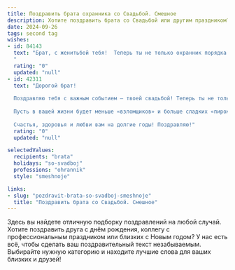 ```yaml
---
title: Поздравить брата охранника со Свадьбой. Смешное
description: Хотите поздравить брата со Свадьбой или другим праздником? Наш ИИ создаст незабываемое поздравление, а вы обязательно выделитесь среди других.  
date: 2024-09-26
tags: second tag
wishes:
- id: 84143
  text: "Брат, с женитьбой тебя!  Теперь ты не только охранник порядка в семье, но и официально ответственный за безопасность самого ценного сокровища – твоей жены!  Держись крепче, предстоит долгая и веселая смена,  без выходных и отпусков!  Горько!
  "
  rating: "0"
  updated: "null"
- id: 42311
  text: "Дорогой брат!
  
  Поздравляю тебя с важным событием — твоей свадьбой! Теперь ты не только охранник на службе, но и охранник семейного счастья! Жена — это самый ценный объект охраны, не забудь проверить, закрыты ли у нее все сердечные замки!
  
  Пусть в вашей жизни будет меньше «взломщиков» и больше сладких «пирожков». Желаю, чтобы ваши дни были заполнены смехом, а ночи — романтикой! Не обижай свою вторую половинку — помни, что ты на охране, а не в наряде!
  
  Счастья, здоровья и любви вам на долгие годы! Поздравляю!"
  rating: "0"
  updated: "null"

selectedValues:
  recipients: "brata"
  holidays: "so-svadboj"
  professions: "ohrannik"
  style: "smeshnoje"

links:
- slug: "pozdravit-brata-so-svadboj-smeshnoje"
  title: "Поздравить брата со Свадьбой. Смешное"
---
```


Здесь вы найдете отличную подборку поздравлений на любой случай.
Хотите поздравить друга с днём рождения, коллегу с профессиональным праздником или близких с Новым годом? У нас есть всё, чтобы сделать ваш поздравительный текст незабываемым. Выбирайте нужную категорию и находите лучшие слова для ваших близких и друзей!
